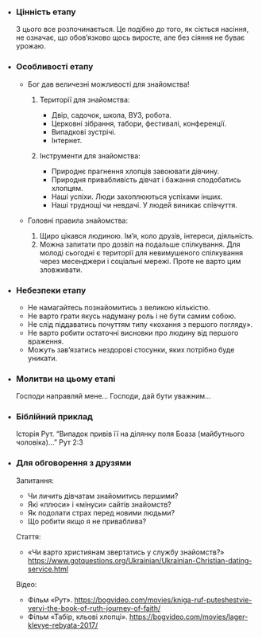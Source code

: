 -   ### Цінність етапу

    З цього все розпочинається. Це подібно до того, як сіється насіння, не означає, що обов’язково щось виросте, але без сіяння не буває урожаю.

-   ### Особливості етапу

    -   Бог дав величезні можливості для знайомства!

        1. Території для знайомства:

            - Двір, садочок, школа, ВУЗ, робота.
            - Церковні зібрання, табори, фестивалі, конференції.
            - Випадкові зустрічі.
            - Інтернет.

        2. Інструменти для знайомства:
            - Природнє прагнення хлопців завоювати дівчину.
            - Природня привабливість дівчат і бажання сподобатись хлопцям.
            - Наші успіхи. Люди захоплюються успіхами інших.
            - Наші труднощі чи невдачі. У людей виникає співчуття.

    -   Головні правила знайомства:

        1. Щиро цікався людиною. Ім’я, коло друзів, інтереси, діяльність.
        2. Можна запитати про дозвіл на подальше спілкування. Для молоді сьогодні є території для невимушеного спілкування через месенджери і соціальні мережі. Проте не варто цим зловживати.

-   ### Небезпеки етапу

    -   Не намагайтесь познайомитись з великою кількістю.
    -   Не варто грати якусь надуману роль і не бути самим собою.
    -   Не слід піддаватись почуттям типу «кохання з першого погляду».
    -   Не варто робити остаточні висновки про людину від першого враження.
    -   Можуть зав’язатись нездорові стосунки, яких потрібно буде уникати.

-   ### Молитви на цьому етапі

    Господи направляй мене… Господи, дай бути уважним…

-   ### Біблійний приклад

    Історія Рут. “Випадок привів її на ділянку поля Боаза (майбутнього чоловіка)…” Рут 2:3

-   ### Для обговорення з друзями

    Запитання:

    -   Чи личить дівчатам знайомитись першими?
    -   Які «плюси» і «мінуси» сайтів знайомств?
    -   Як подолати страх перед новими людьми?
    -   Що робити якщо я не приваблива?

    Стаття:

    -   «Чи варто християнам звертатись у службу знайомств?» https://www.gotquestions.org/Ukrainian/Ukrainian-Christian-dating-service.html

    Відео:

    -   Фільм «Рут». https://bogvideo.com/movies/kniga-ruf-puteshestvie-veryi-the-book-of-ruth-journey-of-faith/
    -   Фільм «Табір, кльові хлопці». https://bogvideo.com/movies/lager-klevye-rebyata-2017/
